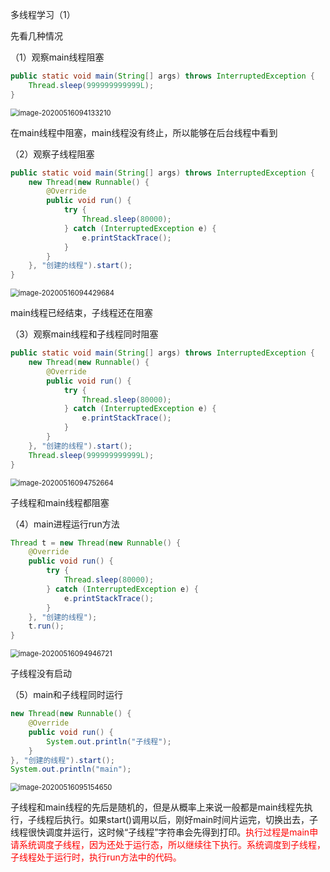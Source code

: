 多线程学习（1）

先看几种情况

（1）观察main线程阻塞

```java
public static void main(String[] args) throws InterruptedException {
    Thread.sleep(999999999999L);
}
```

<img src="C:\Users\zxp\AppData\Roaming\Typora\typora-user-images\image-20200516094133210.png" alt="image-20200516094133210" style="zoom:80%;" />

在main线程中阻塞，main线程没有终止，所以能够在后台线程中看到

（2）观察子线程阻塞

```java
public static void main(String[] args) throws InterruptedException {
    new Thread(new Runnable() {
        @Override
        public void run() {
            try {
                Thread.sleep(80000);
            } catch (InterruptedException e) {
                e.printStackTrace();
            }
        }
    }, "创建的线程").start();
}
```

<img src="C:\Users\zxp\AppData\Roaming\Typora\typora-user-images\image-20200516094429684.png" alt="image-20200516094429684" style="zoom: 80%;" />

main线程已经结束，子线程还在阻塞

（3）观察main线程和子线程同时阻塞

```java
public static void main(String[] args) throws InterruptedException {
    new Thread(new Runnable() {
        @Override
        public void run() {
            try {
                Thread.sleep(80000);
            } catch (InterruptedException e) {
                e.printStackTrace();
            }
        }
    }, "创建的线程").start();
    Thread.sleep(999999999999L);
}
```

<img src="C:\Users\zxp\AppData\Roaming\Typora\typora-user-images\image-20200516094752664.png" alt="image-20200516094752664" style="zoom:80%;" />

子线程和main线程都阻塞

（4）main进程运行run方法

```java
Thread t = new Thread(new Runnable() {
    @Override
    public void run() {
        try {
            Thread.sleep(80000);
        } catch (InterruptedException e) {
            e.printStackTrace();
        }
    }, "创建的线程");
	t.run();
}
```



<img src="C:\Users\zxp\AppData\Roaming\Typora\typora-user-images\image-20200516094946721.png" alt="image-20200516094946721" style="zoom:80%;" />

子线程没有启动

（5）main和子线程同时运行

```java
new Thread(new Runnable() {
    @Override
    public void run() {
        System.out.println("子线程");
    }
}, "创建的线程").start();
System.out.println("main");
```

<img src="C:\Users\zxp\AppData\Roaming\Typora\typora-user-images\image-20200516095154650.png" alt="image-20200516095154650" style="zoom:80%;" />

子线程和main线程的先后是随机的，但是从概率上来说一般都是main线程先执行，子线程后执行。如果start()调用以后，刚好main时间片运完，切换出去，子线程很快调度并运行，这时候“子线程”字符串会先得到打印。<font color = red>执行过程是main申请系统调度子线程，因为还处于运行态，所以继续往下执行。系统调度到子线程，子线程处于运行时，执行run方法中的代码。</font>

